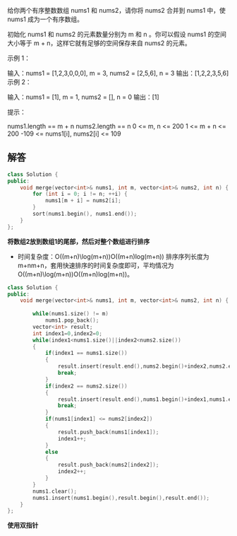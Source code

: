 给你两个有序整数数组 nums1 和 nums2，请你将 nums2 合并到 nums1 中，使 nums1 成为一个有序数组。

初始化 nums1 和 nums2 的元素数量分别为 m 和 n 。你可以假设 nums1 的空间大小等于 m + n，这样它就有足够的空间保存来自 nums2 的元素。

 

示例 1：

输入：nums1 = [1,2,3,0,0,0], m = 3, nums2 = [2,5,6], n = 3
输出：[1,2,2,3,5,6]
示例 2：

输入：nums1 = [1], m = 1, nums2 = [], n = 0
输出：[1]


提示：

nums1.length == m + n
nums2.length == n
0 <= m, n <= 200
1 <= m + n <= 200
-109 <= nums1[i], nums2[i] <= 109



## 解答

```c++
class Solution {
public:
    void merge(vector<int>& nums1, int m, vector<int>& nums2, int n) {
        for (int i = 0; i != n; ++i) {
            nums1[m + i] = nums2[i];
        }
        sort(nums1.begin(), nums1.end());
    }
};
```

**将数组2放到数组1的尾部，然后对整个数组进行排序**

+ 时间复杂度：O((m+n)\log(m+n))O((m+n)log(m+n))
  排序序列长度为 m+nm+n，套用快速排序的时间复杂度即可，平均情况为 O((m+n)\log(m+n))O((m+n)log(m+n))。

```c++
class Solution {
public:
    void merge(vector<int>& nums1, int m, vector<int>& nums2, int n) {
        
        while(nums1.size() != m)
            nums1.pop_back();
        vector<int> result;
        int index1=0,index2=0;
        while(index1<nums1.size()||index2<nums2.size())
        {
            if(index1 == nums1.size())
            {
                result.insert(result.end(),nums2.begin()+index2,nums2.end());
                break;
            }
            if(index2 == nums2.size())
            {
                result.insert(result.end(),nums1.begin()+index1,nums1.end());
                break;
            }
            if(nums1[index1] <= nums2[index2])
            {
                result.push_back(nums1[index1]);
                index1++;
            }
            else
            {
                result.push_back(nums2[index2]);
                index2++;
            }
        }
        nums1.clear();
        nums1.insert(nums1.begin(),result.begin(),result.end());
    }
};
```

**使用双指针**


